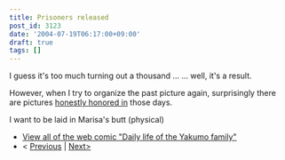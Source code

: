 ```yaml
---
title: Prisoners released
post_id: 3123
date: '2004-07-19T06:17:00+09:00'
draft: true
tags: []
---
```


I guess it's too much turning out a thousand ... ... well, it's a result.

However, when I try to organize the past picture again, surprisingly there are pictures [honestly honored in](https://danmaq.com/tag/facesitting) those days.

I want to be laid in Marisa's butt (physical)

*   [View all of the web comic "Daily life of the Yakumo family"](https://danmaq.com/tag/yakumo-family?order=ASC)
*   < [Previous](https://danmaq.com/3122) | [Next>](https://danmaq.com/3124)
